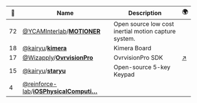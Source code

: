 |:star2: | Name | Description | 🌍|
|---|---|---|---|
|72|[@YCAMInterlab](https://github.com/YCAMInterlab)/[**MOTIONER**](https://github.com/YCAMInterlab/MOTIONER)|Open source low cost inertial motion capture system.||
|18|[@kairyu](https://github.com/kairyu)/[**kimera**](https://github.com/kairyu/kimera)|Kimera Board||
|17|[@Wizapply](https://github.com/Wizapply)/[**OvrvisionPro**](https://github.com/Wizapply/OvrvisionPro)|OvrvisionPro SDK|[:arrow_upper_right:](http://ovrvision.com/)|
|15|[@kairyu](https://github.com/kairyu)/[**staryu**](https://github.com/kairyu/staryu)|Open-source 5-key Keypad||
|4|[@reinforce-lab](https://github.com/reinforce-lab)/[**iOSPhysicalComputi…**](https://github.com/reinforce-lab/iOSPhysicalComputing01)|||

